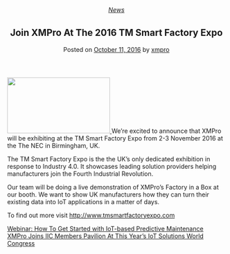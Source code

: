 <div class="large-9 col">
<article class="post-5504 post type-post status-publish format-standard has-post-thumbnail hentry category-news" id="post-5504">
<div class="article-inner">
<header class="entry-header">
<div class="entry-header-text entry-header-text-top text-center">
<h6 class="entry-category is-xsmall"><a href="https://xmpro.com/category/news/" rel="category tag">News</a></h6><h1 class="entry-title">Join XMPro At The 2016 TM Smart Factory Expo</h1><div class="entry-divider is-divider small"></div>
<div class="entry-meta uppercase is-xsmall">
<span class="posted-on">Posted on <a href="https://xmpro.com/join-xmpro-2016-tm-smart-factory-expo/" rel="bookmark"><time class="entry-date published updated" datetime="2016-10-11T08:10:47+00:00">October 11, 2016</time></a></span> <span class="byline">by <span class="meta-author vcard"><a class="url fn n" href="https://xmpro.com/author/xmpro/">xmpro</a></span></span> </div>
</div>
</header>
<div class="entry-content single-page">
<p><a href="https://xmpro.com/wp-content/uploads/2016/10/b31db5_ea575743ff4a4027ba2fd67cbd9a8ed6.png"><img height="129" src="https://xmpro.com/wp-content/uploads/2016/10/b31db5_ea575743ff4a4027ba2fd67cbd9a8ed6.png" width="237"/>
</a>We’re excited to announce that XMPro will be exhibiting at the TM Smart Factory Expo from 2-3 November 2016 at the The NEC in Birmingham, UK.</p>
<p>The TM Smart Factory Expo is the the UK’s only dedicated exhibition in response to Industry 4.0. It showcases leading solution providers helping manufacturers join the Fourth Industrial Revolution.</p>
<p>Our team will be doing a live demonstration of XMPro’s Factory in a Box at our booth. We want to show UK manufacturers how they can turn their existing data into IoT applications in a matter of days.</p>
<p>To find out more visit <a href="http://www.tmsmartfactoryexpo.com">http://www.tmsmartfactoryexpo.com</a> </p>
<div class="blog-share text-center"><div class="is-divider medium"></div><div class="social-icons share-icons share-row relative"><a aria-label="Share on WhatsApp" class="icon button circle is-outline tooltip whatsapp show-for-medium" data-action="share/whatsapp/share" href="whatsapp://send?text=Join%20XMPro%20At%20The%202016%20TM%20Smart%20Factory%20Expo - https://xmpro.com/join-xmpro-2016-tm-smart-factory-expo/" title="Share on WhatsApp"><i class="icon-whatsapp"></i></a><a aria-label="Share on Facebook" class="icon button circle is-outline tooltip facebook" data-label="Facebook" href="https://www.facebook.com/sharer.php?u=https://xmpro.com/join-xmpro-2016-tm-smart-factory-expo/" onclick="window.open(this.href,this.title,'width=500,height=500,top=300px,left=300px'); return false;" rel="noopener nofollow" target="_blank" title="Share on Facebook"><i class="icon-facebook"></i></a><a aria-label="Share on Twitter" class="icon button circle is-outline tooltip twitter" href="https://twitter.com/share?url=https://xmpro.com/join-xmpro-2016-tm-smart-factory-expo/" onclick="window.open(this.href,this.title,'width=500,height=500,top=300px,left=300px'); return false;" rel="noopener nofollow" target="_blank" title="Share on Twitter"><i class="icon-twitter"></i></a><a aria-label="Email to a Friend" class="icon button circle is-outline tooltip email" href="/cdn-cgi/l/email-protection#c2fdb1b7a0a8a7a1b6ff88adabace7f0f29a8f92b0ade7f0f283b6e7f0f296aaa7e7f0f2f0f2f3f4e7f0f2968fe7f0f291afa3b0b6e7f0f284a3a1b6adb0bbe7f0f287bab2ade4a0ada6bbff81aaa7a1a9e7f0f2b6aaabb1e7f0f2adb7b6e7f183e7f0f2aab6b6b2b1e7f183e7f084e7f084baafb2b0adeca1adafe7f084a8adabacefbaafb2b0adeff0f2f3f4efb6afefb1afa3b0b6efa4a3a1b6adb0bbefa7bab2ade7f084" rel="nofollow" title="Email to a Friend"><i class="icon-envelop"></i></a><a aria-label="Pin on Pinterest" class="icon button circle is-outline tooltip pinterest" href="https://pinterest.com/pin/create/button?url=https://xmpro.com/join-xmpro-2016-tm-smart-factory-expo/&amp;media=https://xmpro.com/wp-content/uploads/2016/10/1-01-1024x1024.png&amp;description=Join%20XMPro%20At%20The%202016%20TM%20Smart%20Factory%20Expo" onclick="window.open(this.href,this.title,'width=500,height=500,top=300px,left=300px'); return false;" rel="noopener nofollow" target="_blank" title="Pin on Pinterest"><i class="icon-pinterest"></i></a><a aria-label="Share on LinkedIn" class="icon button circle is-outline tooltip linkedin" href="https://www.linkedin.com/shareArticle?mini=true&amp;url=https://xmpro.com/join-xmpro-2016-tm-smart-factory-expo/&amp;title=Join%20XMPro%20At%20The%202016%20TM%20Smart%20Factory%20Expo" onclick="window.open(this.href,this.title,'width=500,height=500,top=300px,left=300px'); return false;" rel="noopener nofollow" target="_blank" title="Share on LinkedIn"><i class="icon-linkedin"></i></a></div></div></div>
<nav class="navigation-post" id="nav-below" role="navigation">
<div class="flex-row next-prev-nav bt bb">
<div class="flex-col flex-grow nav-prev text-left">
<div class="nav-previous"><a href="https://xmpro.com/webinar-get-started-iot-based-predictive-maintenance/" rel="prev"><span class="hide-for-small"><i class="icon-angle-left"></i></span> Webinar: How To Get Started with IoT-based Predictive Maintenance</a></div>
</div>
<div class="flex-col flex-grow nav-next text-right">
<div class="nav-next"><a href="https://xmpro.com/xmpro-joins-iic-members-pavilion-years-iot-solutions-world-congress/" rel="next">XMPro Joins IIC Members Pavilion At This Year’s IoT Solutions World Congress <span class="hide-for-small"><i class="icon-angle-right"></i></span></a></div> </div>
</div>
</nav>
</div>
</article>
<div class="comments-area" id="comments">
</div>
</div>